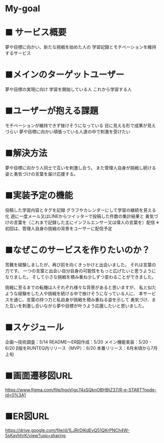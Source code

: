 # My-goal
# ■ サービス概要

  夢や目標に向かい、新たな挑戦を始めた人の
  学習記録とモチベーションを維持するサービス

# ■メインのターゲットユーザー

夢や目標の実現に向け
  学習を開始している人
  これから学習する人

# ■ユーザーが抱える課題

モチベーションが維持できず挫けそうになっている
目に見える形で成果が見えづらい
夢や目標に向かい頑張っている人達の中で刺激を受けたい

# ■解決方法

夢や目標に向かう人同士で互いを刺激し合う。
また管理人自身が挑戦し続ける姿と勇気づけの言葉を届け応援する。

# ■実装予定の機能

投稿した学習内容とタグを記録
グラフやカレンダーにして学習の継続を見える化
週に一度メール又はLINEからツイッターで投稿した件数の集計結果と
勇気づけの言葉を（これまで記録した主にインフルエンサー又は偉人の言葉を）配信
※初回は、管理人自身の挑戦の背景をユーザーに配信予定


# ■なぜこのサービスを作りたいのか？

苦難を経験しましたが、再び前を向くきっかけと出会いました。
それは言葉の力です。
一つの言葉と出会い自分自身の可能性をもっと広げたいと思うようになりました。
そして小さな挑戦を積み重ね少しずつ変わることができました。

挑戦に至るまでの転機は人それぞれ様々な背景があると思いますが、
私と似たような経験をした人や挑戦を続ける中で挫けそうになっている人に、
本サービスを通じ、言葉の持つ力と私自身が挑戦を積み重ねる姿を示して
勇気づけ、また互いを刺激し合いながら夢や目標が叶うよう応援したいと思いました。

# ■スケジュール

企画〜技術調査：5/14
README〜ER図作成：5/20
メイン機能実装：5/20 - 6/20
β版をRUNTEQ内リリース（MVP）：6/20
本番リリース：6月末頃から7月上旬

# ■画面遷移図URL
https://www.figma.com/file/hgoVigc74xSQknOBHBtZ37/R-e-START?node-id=0%3A1
# ■ER図URL
https://drive.google.com/file/d/1LJRrDlKdEvQ51QKrPNCh4W-5sKavhhrK/view?usp=sharing
